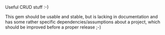 Useful CRUD stuff :-)

This gem should be usable and stable, but is lacking in documentation and has
some rather specific dependencies/assumptions about a project, which should be
improved before a proper release ;-)
